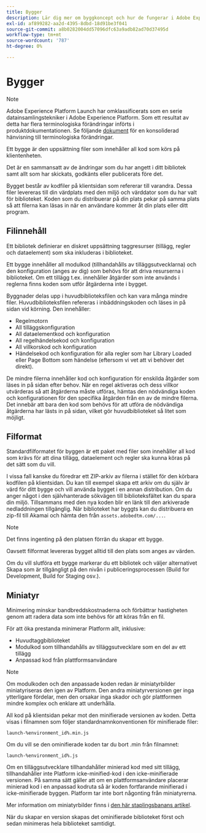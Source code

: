 ```yaml
---
title: Bygger
description: Lär dig mer om byggkoncept och hur de fungerar i Adobe Experience Platform.
exl-id: af899282-aa2d-4395-8dbd-18d91be3f041
source-git-commit: a8b0282004dd57096dfc63a9adb82ad70d37495d
workflow-type: tm+mt
source-wordcount: '787'
ht-degree: 0%

---
```


# Bygger

>[!NOTE]
>
>Adobe Experience Platform Launch har omklassificerats som en serie datainsamlingstekniker i Adobe Experience Platform. Som ett resultat av detta har flera terminologiska förändringar införts i produktdokumentationen. Se följande [dokument](../../term-updates.md) för en konsoliderad hänvisning till terminologiska förändringar.

Ett bygge är den uppsättning filer som innehåller all kod som körs på klientenheten.

Det är en sammansatt av de ändringar som du har angett i ditt bibliotek samt allt som har skickats, godkänts eller publicerats före det.

Bygget består av kodfiler på klientsidan som refererar till varandra. Dessa filer levereras till din värdplats med den miljö och värddator som du har valt för biblioteket. Koden som du distribuerar på din plats pekar på samma plats så att filerna kan läsas in när en användare kommer åt din plats eller ditt program.

## Filinnehåll

Ett bibliotek definierar en diskret uppsättning taggresurser (tillägg, regler och dataelement) som ska inkluderas i biblioteket.

Ett bygge innehåller all modulkod (tillhandahålls av tilläggsutvecklarna) och den konfiguration (anges av dig) som behövs för att driva resurserna i biblioteket. Om ett tillägg t.ex. innehåller åtgärder som inte används i reglerna finns koden som utför åtgärderna inte i bygget.

Byggnader delas upp i huvudbiblioteksfilen och kan vara många mindre filer. Huvudbiblioteksfilen refereras i inbäddningskoden och läses in på sidan vid körning. Den innehåller:

* Regelmotorn
* All tilläggskonfiguration
* All dataelementkod och konfiguration
* All regelhändelsekod och konfiguration
* All villkorskod och konfiguration
* Händelsekod och konfiguration för alla regler som har Library Loaded eller Page Bottom som händelse (eftersom vi vet att vi behöver det direkt).

De mindre filerna innehåller kod och konfiguration för enskilda åtgärder som läses in på sidan efter behov. När en regel aktiveras och dess villkor utvärderas så att åtgärderna måste utföras, hämtas den nödvändiga koden och konfigurationen för den specifika åtgärden från en av de mindre filerna. Det innebär att bara den kod som behövs för att utföra de nödvändiga åtgärderna har lästs in på sidan, vilket gör huvudbiblioteket så litet som möjligt.

## Filformat

Standardfilformatet för byggen är ett paket med filer som innehåller all kod som krävs för att dina tillägg, dataelement och regler ska kunna köras på det sätt som du vill.

I vissa fall kanske du föredrar ett ZIP-arkiv av filerna i stället för den körbara kodfilen på klientsidan. Du kan till exempel skapa ett arkiv om du själv är värd för ditt bygge och vill använda bygget i en annan distribution. Om du anger något i den självhanterade sökvägen till biblioteksfältet kan du spara din miljö. Tillsammans med den nya koden blir en länk till den arkiverade nedladdningen tillgänglig. När biblioteket har byggts kan du distribuera en zip-fil till Akamai och hämta den från `assets.adobedtm.com/...`.

>[!NOTE]
>
>Det finns ingenting på den platsen förrän du skapar ett bygge.

Oavsett filformat levereras bygget alltid till den plats som anges av värden.

Om du vill slutföra ett bygge markerar du ett bibliotek och väljer alternativet Skapa som är tillgängligt på den nivån i publiceringsprocessen (Build for Development, Build for Staging osv.).

## Miniatyr

Minimering minskar bandbreddskostnaderna och förbättrar hastigheten genom att radera data som inte behövs för att köras från en fil.

För att öka prestanda minimerar Platform allt, inklusive:

* Huvudtaggbiblioteket
* Modulkod som tillhandahålls av tilläggsutvecklare som en del av ett tillägg
* Anpassad kod från plattformsanvändare

>[!NOTE]
>
>Om modulkoden och den anpassade koden redan är miniatyrbilder miniatyriseras den igen av Platform. Den andra miniatyrversionen ger inga ytterligare fördelar, men den orsakar inga skador och gör plattformen mindre komplex och enklare att underhålla.

All kod på klientsidan pekar mot den minifierade versionen av koden. Detta visas i filnamnen som följer standardnamnkonventionen för minifierade filer:

`launch-%environment_id%.min.js`

Om du vill se den ominifierade koden tar du bort .min från filnamnet:

`launch-%environment_id%.js`

Om en tilläggsutvecklare tillhandahåller minierad kod med sitt tillägg, tillhandahåller inte Platform icke-minified-kod i den icke-minifierade versionen. På samma sätt gäller att om en plattformsanvändare placerar minierad kod i en anpassad kodruta så är koden fortfarande minifierad i icke-minifierade byggen. Platform tar inte bort någonting från miniatyrerna.

Mer information om miniatyrbilder finns i [den här staplingsbanans artikel](https://blog.stackpath.com/glossary/minification/).

När du skapar en version skapas det ominifierade biblioteket först och sedan minimeras hela biblioteket samtidigt.
